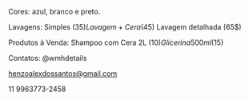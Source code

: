 Cores:
azul, branco e preto.

Lavagens:
Simples (35$)
Lavagem+Cera (45$)
Lavagem detalhada (65$)

Produtos à Venda:
Shampoo com Cera 2L (10$)
Glicerina 500 ml (15$)

Contatos:
@wmhdetails

henzoalexdossantos@gmail.com

11 9963773-2458
